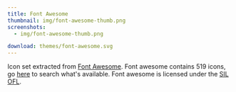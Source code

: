 ```yaml
---
title: Font Awesome
thumbnail: img/font-awesome-thumb.png
screenshots:
  - img/font-awesome-thumb.png

download: themes/font-awesome.svg
---
```


Icon set extracted from [Font Awesome](http://fontawesome.io/). Font awesome
contains 519 icons, go [here](http://fontawesome.io/icons/) to search what's
available. Font awesome is licensed under the [SIL OFL](http://scripts.sil.org/OFL).
